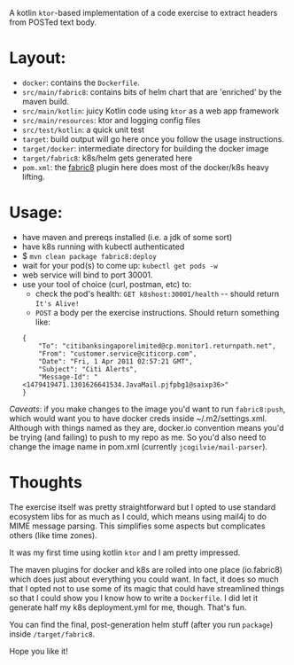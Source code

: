 A kotlin `ktor`-based implementation of a code exercise to extract headers from POSTed text body.

# Layout:
- `docker`: contains the `Dockerfile`.
- `src/main/fabric8`: contains bits of helm chart that are 'enriched' by the maven build.
- `src/main/kotlin`: juicy Kotlin code using `ktor` as a web app framework
- `src/main/resources`: ktor and logging config files
- `src/test/kotlin`: a quick unit test
- `target`: build output will go here once you follow the usage instructions.
- `target/docker`: intermediate directory for building the docker image
- `target/fabric8`: k8s/helm gets generated here
- `pom.xml`:  the [fabric8](https://maven.fabric8.io/) plugin here does most of the docker/k8s heavy lifting.

# Usage:

- have maven and prereqs installed (i.e. a jdk of some sort)
- have k8s running with kubectl authenticated
- $ `mvn clean package fabric8:deploy`
- wait for your pod(s) to come up: `kubectl get pods -w`
- web service will bind to port 30001.
- use your tool of choice (curl, postman, etc) to:
    - check the pod's health:  `GET k8shost:30001/health` -- should return `It's Alive!`
    - `POST` a body per the exercise instructions.  Should return something like:
    ```
    {
        "To": "citibanksingaporelimited@cp.monitor1.returnpath.net",
        "From": "customer.service@citicorp.com",
        "Date": "Fri, 1 Apr 2011 02:57:21 GMT",
        "Subject": "Citi Alerts",
        "Message-Id": "<1479419471.1301626641534.JavaMail.pjfpbg1@saixp36>"
    }
    ```

*Caveats*:  if you make changes to the image you'd want to run `fabric8:push`, which would want you to have docker creds
inside ~/.m2/settings.xml.  Although with things named as they are, docker.io convention means you'd be trying (and
failing) to push to my repo as me.  So you'd also need to change the image name in pom.xml (currently `jcogilvie/mail-parser`).

# Thoughts

The exercise itself was pretty straightforward but I opted to use standard ecosystem libs for as much as I could, which
means using mail4j to do MIME message parsing.  This simplifies some aspects but complicates others (like time zones).

It was my first time using kotlin `ktor` and I am pretty impressed.

The maven plugins for docker and k8s are rolled into one place (io.fabric8) which does just about everything you could want.
In fact, it does so much that I opted not to use some of its magic that could have streamlined things so that I could
show you I know how to write a `Dockerfile`.  I did let it generate half my k8s deployment.yml for me, though.  That's fun.

You can find the final, post-generation helm stuff (after you run `package`) inside `/target/fabric8`.

Hope you like it!



